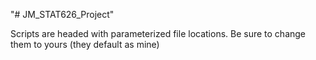 "# JM_STAT626_Project" 

Scripts are headed with parameterized file locations. Be sure to change them to yours (they default as mine)
